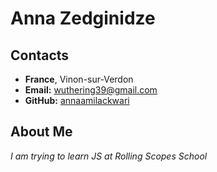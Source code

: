 # Anna Zedginidze
## Contacts 
* **France**, Vinon-sur-Verdon
* **Email:** wuthering39@gmail.com
* **GitHub:** [annaamilackwari](https://github.com/AnnaAmilackwari "Zedginidze Anna GitHub")

## About Me
_I am trying to learn JS at Rolling Scopes School_
